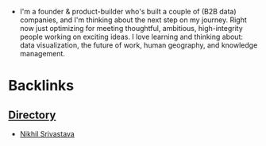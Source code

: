 - I'm a founder & product-builder who's built a couple of (B2B data) companies, and I'm thinking about the next step on my journey. Right now just optimizing for meeting thoughtful, ambitious, high-integrity people working on exciting ideas. I love learning and thinking about: data visualization, the future of work, human geography, and knowledge management.

# Backlinks
## [Directory](<Directory.md>)
- [Nikhil Srivastava](<Nikhil Srivastava.md>)

